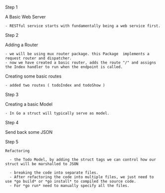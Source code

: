 Step 1

  A Basic Web Server

    - RESTful service starts with fundamentally being a web service first.

Step 2

  Adding a Router

    - we will be using mux router package. this Package  implements a request router and dispatcher.
    - now we have created a basic router, adds the route "/" and assigns the Index handler to run when the endpoint is called.

  Creating some basic routes

    - added two routes ( todoIndex and todoShow )

Step 3

   Creating a basic Model

    - In Go a struct will typically serve as model.

Step 4

   Send back some JSON

Step 5

    Refactoring

      - the Todo Model, by adding the struct tags we can control how our struct will be marshalled to JSON

      - breaking the code into separate files.
      - After refactoring the code into multiple files, we just need to use *go build* or *go install* to compiled the source code.
      - For *go run* need to manually specify all the files.
